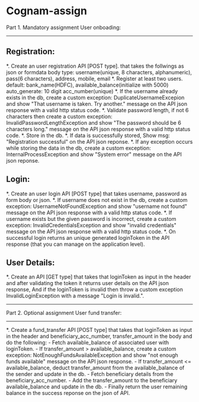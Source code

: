 # Cognam-assign
Part 1. Mandatory assignment User onboading:
********************************************

Registration:
-------------
*. Create an user registration API [POST type].
	that takes the follwings as json or formdata body type: 
	username(unique, 8 characters, alphanumeric), pass(6 characters), address, mobile, email
*. Register at least two users.
	default: 	bank_name(HDFC), available_balance(initialize with 5000)
	auto_generate:	10 digit acc_number(unique)
*. If the username already exists in the db, create a custom exception: DuplicateUsernameExcepion and show "That username is taken. Try another." message on the API json response with a valid http status code.
*. Validate password length, if not 6 characters then create a custom exception: InvalidPasswordLengthException and show "The password should be 6 characters long." message on the API json response with a valid http status code.
*. Store in the db.
*. If data is successfully stored, Show msg: "Registration successful" on the API json reponse.
*. If any exception occurs while storing the data in the db, create a custom exception: InternalProcessException and show "System error" message on the API json reponse.

Login:
-------------
*. Create an user login API [POST type] that takes username, password as form body or json.
*. If username does not exist in the db, create a custom exception: UsernameNotFoundException and show "username not found" message on the API json response with a valid http status code.
*. If username exists but the given password is incorrect, create a custom exception: InvalidCredentialsException and show "invalid credentials" message on the API json response with a valid http status code.
*. On successful login returns an unique generated loginToken in the API response (that you can manage on the application level).

User Details:
-------------
*. Create an API [GET type] that takes that loginToken as input in the header and after validating the token it returns user details on the API json response, And if the loginToken is invalid then throw a custom exception InvalidLoginException with a message "Login is invalid.".


***********************************************
Part 2. Optional assignment User fund transfer:
***********************************************

*. Create a fund_transfer API [POST type] that takes that loginToken as input in the header and beneficiary_acc_number, transfer_amount in the body and do the following:
	- Fetch available_balance of associated user with loginToken.
	- If transfer_amount > available_balance, create a custom exception: NotEnoughFundsAvailableException and show "not enough funds available" message on the API json response.
	- If transfer_amount <= available_balance, deduct transfer_amount from the available_balance of the sender and update in the db.
	- Fetch beneficiary details from the beneficiary_acc_number.
	- Add the transfer_amount to the beneficiary available_balance and update in the db.
	- Finally return the user remaining balance in the success reponse on the json of API.
